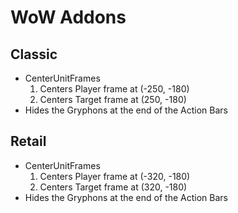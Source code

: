 # WoW Addons

## Classic
* CenterUnitFrames
    1. Centers Player frame at (-250, -180)
    2. Centers Target frame at (250, -180)
* Hides the Gryphons at the end of the Action Bars
## Retail
* CenterUnitFrames
    1. Centers Player frame at (-320, -180)
    2. Centers Target frame at (320, -180)
* Hides the Gryphons at the end of the Action Bars